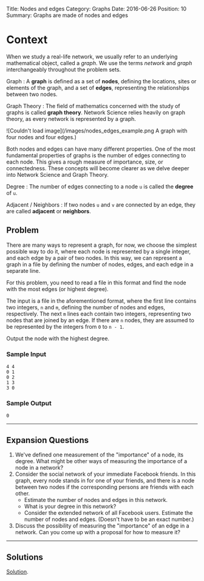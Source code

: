 Title: Nodes and edges
Category: Graphs
Date: 2016-06-26
Position: 10
Summary: Graphs are made of nodes and edges

# Context

When we study a real-life network, we usually refer to an underlying
mathematical object, called a *graph*. We use the terms *network* and
*graph* interchangeably throughout the problem sets.

Graph[](#graph)
: A **graph** is defined as a set of **nodes**, defining the locations,
sites or elements of the graph, and a set of **edges**, representing the
relationships between two nodes.

Graph Theory[](#graph-theory)
: The field of mathematics concerned with the study of graphs is called
**graph theory**. Network Science relies heavily on graph theory, as every
network is represented by a graph.

![Couldn't load image](/images/nodes_edges_example.png A graph with four
 nodes and four edges.)

Both nodes and edges can have many different properties. One of the most
fundamental properties of graphs is the number of edges connecting to each
node. This gives a rough measure of importance, size, or
connectedness. These concepts will become clearer as we delve deeper into
Network Science and Graph Theory.

Degree[](#degree)
: The number of edges connecting to a node `u` is called the **degree** of
`u`.

Adjacent / Neighbors[](#neighbors)
: If two nodes `u` and `v` are connected by an edge, they are called
**adjacent** or **neighbors**.

## Problem

There are many ways to represent a graph, for now, we choose the simplest
possible way to do it, where each node is represented by a single integer,
and each edge by a pair of two nodes. In this way, we can represent a graph
in a file by defining the number of nodes, edges, and each edge in a
separate line.

For this problem, you need to read a file in this format and find the node
with the most edges (or highest degree).

The input is a file in the aforementioned format, where the first line
contains two integers, `n` and `m`, defining the number of nodes and edges,
respectively. The next `m` lines each contain two integers, representing
two nodes that are joined by an edge. If there are `n` nodes, they are
assumed to be represented by the integers from `0` to `n - 1`.


Output the node with the highest degree.

### Sample Input

```
4 4
0 1
0 2
1 3
3 0

```

### Sample Output

```
0
```

----------------------------------------

## Expansion Questions

1. We've defined one measurement of the "importance" of a node, its
   degree. What might be other ways of measuring the importance of a node
   in a network?
2. Consider the social network of your immediate Facebook friends. In this
   graph, every node stands in for one of your friends, and there is a node
   between two nodes if the corresponding persons are friends with each
   other.
    + Estimate the number of nodes and edges in this network.
    + What is your degree in this network?
    + Consider the extended network of all Facebook users. Estimate the
      number of nodes and edges. (Doesn't have to be an exact number.)
3. Discuss the possibility of measuring the "importance" of an edge in a
   network. Can you come up with a proposal for how to measure it?

--------------------------------------------------------

## Solutions

[Solution](https://github.com/Leockard/erdos/blob/master/solutions/graphs/nodes_edges.py).
